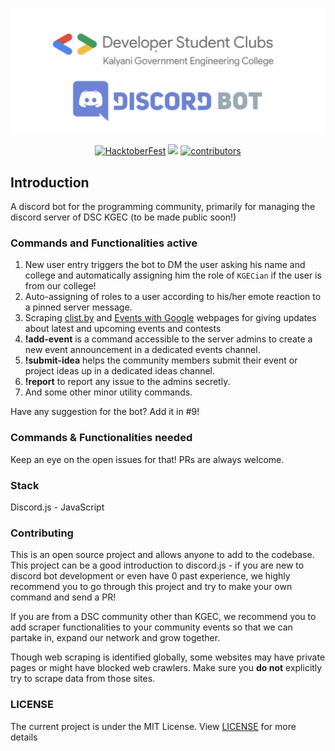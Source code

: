 <p align="center">
    <a href="https://github.com/DSCKGEC/community-discord-bot">
        <img src="https://raw.githubusercontent.com/DSCKGEC/community-discord-bot/master/DISCORD%20CHAT%20BOT.png" alt="Discord Bot">
    </a>
</p>

<p align="center">
  <a href="https://hacktoberfest.digitalocean.com/"><img src="https://img.shields.io/badge/Hacktoberfest-Friendly-blueviolet?style=for-the-badge" alt="HacktoberFest"></a>
  <a href="https://github.com/DSCKGEC/community-discord-bot/pulls"><img src="https://img.shields.io/github/issues-pr-closed/DSCKGEC/community-discord-bot?label=Pull%20Requests&style=for-the-badge&color=green"></a>
  <a href="https://github.com/DSCKGEC/community-discord-bot/contributors"><img src="https://img.shields.io/github/contributors/DSCKGEC/community-discord-bot?color=yellow&style=for-the-badge" alt="contributors"></a>
</p>

## Introduction

A discord bot for the programming community, primarily for managing the discord server of DSC KGEC (to be made public soon!)

### Commands and Functionalities active

1. New user entry triggers the bot to DM the user asking his name and college and automatically assigning him the role of `KGECian` if the user is from our college!
2. Auto-assigning of roles to a user according to his/her emote reaction to a pinned server message.
3. Scraping [clist.by](https://clist.by) and [Events with Google](http://events.withgoogle.com/events) webpages for giving updates about latest and upcoming events and contests
4. **!add-event** is a command accessible to the server admins to create a new event announcement in a dedicated events channel.
5. **!submit-idea** helps the community members submit their event or project ideas up in a dedicated ideas channel.
6. **!report** to report any issue to the admins secretly.
7. And some other minor utility commands.

Have any suggestion for the bot? Add it in #9!

### Commands & Functionalities needed

Keep an eye on the open issues for that!
PRs are always welcome.
  
### Stack
Discord.js - JavaScript

### Contributing
This is an open source project and allows anyone to add to the codebase. 
This project can be a good introduction to discord.js - if you are new to discord bot development or even have 0 past experience, we highly recommend you to go through this project and try to make your own command and send a PR!

If you are from a DSC community other than KGEC, we recommend you to add scraper functionalities to your community events so that we can partake in, expand our network and grow together.

Though web scraping is identified globally, some websites may have private pages or might have blocked web crawlers. Make sure you **do not** explicitly try to scrape data from those sites.

### LICENSE
The current project is under the MIT License. View [LICENSE](https://github.com/DSCKGEC/community-discord-bot/blob/master/LICENSE) for more details
